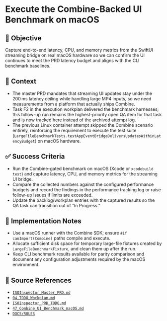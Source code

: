 # Execute the Combine-Backed UI Benchmark on macOS

## 🎯 Objective

Capture end-to-end latency, CPU, and memory metrics from the SwiftUI streaming bridge on real macOS hardware so we can
confirm the UI continues to meet the PRD latency budget and aligns with the CLI benchmark baselines.

## 🧩 Context

- The master PRD mandates that streaming UI updates stay under the 200 ms latency ceiling while handling large MP4
  inputs, so we need measurements from a platform that actually ships Combine.
- Task F2 in the execution workplan delivered the benchmark harnesses; this follow-up run remains the highest-priority
  open QA item for that task and is now tracked here instead of the archived attempt log.
- The previous Linux container attempt skipped the Combine scenario entirely, reinforcing the requirement to execute the test suite (`LargeFileBenchmarkTests.testAppEventBridgeDeliversUpdatesWithinLatencyBudget`) on macOS hardware.

## ✅ Success Criteria

- Run the Combine-gated benchmark on macOS (Xcode or `xcodebuild test`) and capture latency, CPU, and memory metrics for the streaming UI bridge.
- Compare the collected numbers against the configured performance budgets and record the findings in the performance
  tracking log or raise follow-up issues if limits are exceeded.
- Update the backlog/workplan entries with the captured results so the QA task can transition out of “In Progress.”

## 🔧 Implementation Notes

- Use a macOS runner with the Combine SDK; ensure `#if canImport(Combine)` paths compile and execute.
- Allocate sufficient disk space for temporary large-file fixtures created by `LargeFileBenchmarkFixture`, and clean them up after the run.
- Keep CLI benchmark results available for parity comparison and document any configuration adjustments required by the
  macOS environment.

## 🧠 Source References

- [`ISOInspector_Master_PRD.md`](../AI/ISOViewer/ISOInspector_PRD_Full/ISOInspector_Master_PRD.md)
- [`04_TODO_Workplan.md`](../AI/ISOInspector_Execution_Guide/04_TODO_Workplan.md)
- [`ISOInspector_PRD_TODO.md`](../AI/ISOViewer/ISOInspector_PRD_TODO.md)
- [`47_Combine_UI_Benchmark_macOS.md`](../TASK_ARCHIVE/47_Combine_UI_Benchmark_macOS/47_Combine_UI_Benchmark_macOS.md)
- [`DOCS/RULES`](../RULES)
